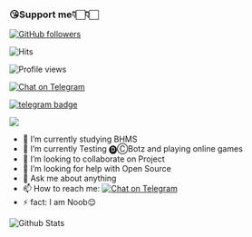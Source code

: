 ### 😘Support me👇🏻👇🏻
[![GitHub followers](https://img.shields.io/github/followers/drchetancreation.svg?style=social&label=Follow&maxAge=2592000)](https://github.com/drchetancreation?tab=followers)

![Hits](https://hits.seeyoufarm.com/api/count/incr/badge.svg?url=https://github.com/drchetancreation/)

![Profile views](https://gpvc.arturio.dev/drchetancreation)

[![Chat on Telegram](https://img.shields.io/badge/Chat%20on-Telegram-brightgreen.svg)](https://t.me/drchetancreations)

[![telegram badge](https://img.shields.io/badge/DRCHETAN-CREATION-30302f?style=flat&logo=telegram)](https://t.me/Drchetancreations) 

<a href="https://youtube.com/c/drchetancreation"><img src="https://img.shields.io/badge/DRCHETAN%20-CREATION-red.svg?logo=Youtube"></a>


- 🔭 I’m currently studying BHMS
- 🌱 I’m currently Testing 🅓︎Ⓒ︎Botz and playing online games
- 👯 I’m looking to collaborate on Project
- 🤔 I’m looking for help with Open Source
- 💬 Ask me about anything
- 📫 How to reach me: [![Chat on Telegram](https://img.shields.io/badge/Chat%20on-Telegram-brightgreen.svg)](https://t.me/Drchetancreations)
- ⚡ fact: I am Noob😌

![Github Stats](https://github-readme-stats.vercel.app/api?username=drchetancreation&show_icons=true&title_color=fff&icon_color=79ff97&text_color=9f9f9f&bg_color=151515)
